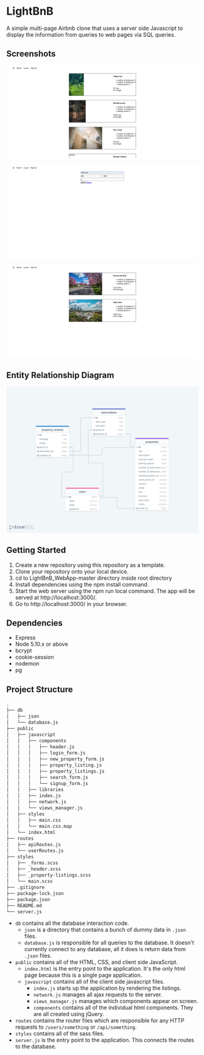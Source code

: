 # LightBnB

A simple multi-page Airbnb clone that uses a server side Javascript to display the information from queries to web pages via SQL queries.

## Screenshots

![Main page](https://github.com/kevinheaslip/LightBnB/blob/main/docs/index.png)

![Search for listings](https://github.com/kevinheaslip/LightBnB/blob/main/docs/searchforlistings.png)

![Search results](https://github.com/kevinheaslip/LightBnB/blob/main/docs/searchresults.png)

## Entity Relationship Diagram

![LightBnB ERD](https://github.com/kevinheaslip/LightBnB/blob/main/docs/erd.png)

## Getting Started

1. Create a new repository using this repository as a template.
2. Clone your repository onto your local device.
3. cd to LightBnB_WebApp-master directory inside root directory
4. Install dependencies using the npm install command.
5. Start the web server using the npm run local command. The app will be served at http://localhost:3000/.
6. Go to http://localhost:3000/ in your browser.

## Dependencies

- Express
- Node 5.10.x or above
- bcrypt
- cookie-session
- nodemon
- pg

## Project Structure

```
.
├── db
│   ├── json
│   └── database.js
├── public
│   ├── javascript
│   │   ├── components 
│   │   │   ├── header.js
│   │   │   ├── login_form.js
│   │   │   ├── new_property_form.js
│   │   │   ├── property_listing.js
│   │   │   ├── property_listings.js
│   │   │   ├── search_form.js
│   │   │   └── signup_form.js
│   │   ├── libraries
│   │   ├── index.js
│   │   ├── network.js
│   │   └── views_manager.js
│   ├── styles
│   │   ├── main.css
│   │   └── main.css.map
│   └── index.html
├── routes
│   ├── apiRoutes.js
│   └── userRoutes.js
├── styles  
│   ├── _forms.scss
│   ├── _header.scss
│   ├── _property-listings.scss
│   └── main.scss
├── .gitignore
├── package-lock.json
├── package.json
├── README.md
└── server.js
```

* `db` contains all the database interaction code.
  * `json` is a directory that contains a bunch of dummy data in `.json` files.
  * `database.js` is responsible for all queries to the database. It doesn't currently connect to any database, all it does is return data from `.json` files.
* `public` contains all of the HTML, CSS, and client side JavaScript. 
  * `index.html` is the entry point to the application. It's the only html page because this is a single page application.
  * `javascript` contains all of the client side javascript files.
    * `index.js` starts up the application by rendering the listings.
    * `network.js` manages all ajax requests to the server.
    * `views_manager.js` manages which components appear on screen.
    * `components` contains all of the individual html components. They are all created using jQuery.
* `routes` contains the router files which are responsible for any HTTP requests to `/users/something` or `/api/something`. 
* `styles` contains all of the sass files. 
* `server.js` is the entry point to the application. This connects the routes to the database.
